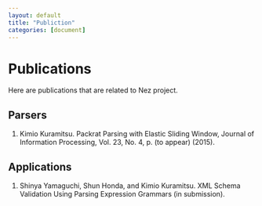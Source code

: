 ```yaml
---
layout: default
title: "Publiction"
categories: [document]
---
```


# Publications

Here are publications that are related to Nez project.

## Parsers

1. Kimio Kuramitsu. Packrat Parsing with Elastic Sliding Window, Journal of Information Processing, Vol. 23, No. 4, p. (to appear) (2015).


## Applications

1. Shinya Yamaguchi, Shun Honda, and Kimio Kuramitsu. XML Schema Validation Using Parsing Expression Grammars (in submission).